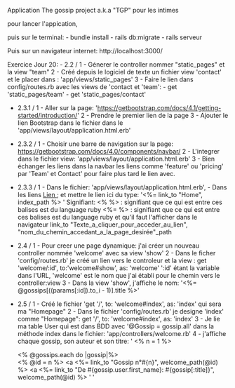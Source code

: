 Application The gossip project a.k.a "TGP" pour les intimes

pour lancer l'appication,
  
  puis sur le terminal:
    - bundle install
    - rails db:migrate
    - rails serveur
    
  Puis sur un navigateur internet:
     http://localhost:3000/
     
   Exercice Jour 20:
    - 2.2 / 
              1 - Génerer le controller nommer "static_pages" et la view "team"
              2 - Créé depuis le logiciel de texte un fichier view 'contact' et le placer dans : 'app/views/static_pages'
              3 - Faire le lien dans config/routes.rb avec les views de 'contact et 'team': 
                     - get 'static_pages/team'
                     - get 'static_pages/contact'
                     
   - 2.3.1 / 
              1 - Aller sur la page: 'https://getbootstrap.com/docs/4.1/getting-started/introduction/'
              2 - Prendre le premier lien de la page
              3 - Ajouter le lien Bootstrap dans le fichier dans le <head> </head> 'app/views/layout/application.html.erb'
          
   - 2.3.2 /
              1 - Choisir une barre de navigation sur la page: https://getbootstrap.com/docs/4.0/components/navbar/
              2 - L'integrer dans le fichier view: 'app/views/layout/application.html.erb'
              3 - Bien échanger les liens dans la navbar les liens comme 'feature' ou 'pricing' par 'Team' et Contact'
                pour faire plus tard le lien avec.
   - 2.3.3 /
              1 - Dans le fichier: 'app/views/layout/application.html.erb',
                    - Dans les liens <a href=#> Lien </a>; et mettre le lien ici du type:
                    '<%= link_to "Home", index_path %> '
                  Signifiant:
                    <% %> : signifiant que ce qui est entre ces balises est du language ruby
                    <%= %> : signifiant que ce qui est entre ces balises est du language ruby 
                             et qu'il faut l'afficher dans le navigateur
                    link_to "Texte_a_cliquer_pour_acceder_au_lien", "nom_du_chemin_accedant_a_la_page_desirée"_path
                  
   - 2.4 /
              1 - Pour creer une page dynamique: j'ai créer un nouveau controller nommée 'welcome' avec sa view 'show'
              2 - Dans le ficher 'config/routes.rb' je créé un lien vers le controleur et la view :
                get 'welcome/:id', to:'welcome#show', as: 'welcome'
              ':id' étant la variable dans l'URL, 'welcome' est le nom que j'ai établi pour le chemin vers le controller:view
              3 - Dans la view 'show', j'affiche le nom: '<%= @gossips[((params[:id]).to_i - 1)].title %>'
  
   - 2.5 /
              1 - Créé le fichier 'get '/', to: 'welcome#index', as: 'index' qui sera ma "Homepage"
              2 - Dans le fichier 'config/routes.rb' je designe 'index' comme "Homepage":
                get '/', to: 'welcome#index', as: 'index'
              3 - Je lie ma table User qui est dans BDD avec '@Gossip = gossip.all' dans la méthode index dans le fichier:
                'app/controllers/welcome.rb'
              4 - j'affiche chaque gossip, son auteur et son titre:
                  ' <% n = 1 %>
                    <p><% @gossips.each do |gossip|%>	
                    <% @id = n %>
                    <a <%= link_to "Gossip n°#{n}", welcome_path(@id) %> </a>
                    <a <%= link_to "De #{gossip.user.first_name}: #{gossip[:title]}", welcome_path(@id) %> </a> '
'
                    
                    
                    
